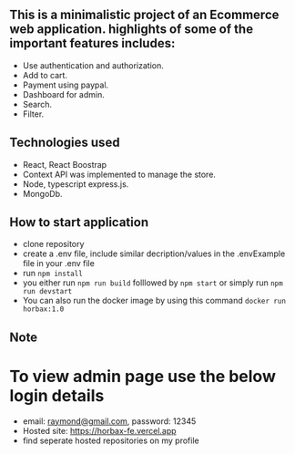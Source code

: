 ## This is a minimalistic project of an Ecommerce web application. highlights of some of the important features includes:
- Use authentication and authorization.
- Add to cart.
- Payment using paypal.
- Dashboard for admin.
- Search.
- Filter.

## Technologies used
- React, React Boostrap
- Context API was implemented to manage the store.
- Node, typescript express.js.
- MongoDb.

## How to start application
- clone repository
- create a .env file, include similar decription/values in the .envExample file in your .env file
- run `npm install`
- you either run `npm run build` folllowed by `npm start` or simply run `npm run devstart`
- You can also run the docker image by using this command `docker run horbax:1.0`

## Note
# To view admin page use the below login details
- email: raymond@gmail.com, password: 12345
- Hosted site: https://horbax-fe.vercel.app
- find seperate hosted repositories on my profile